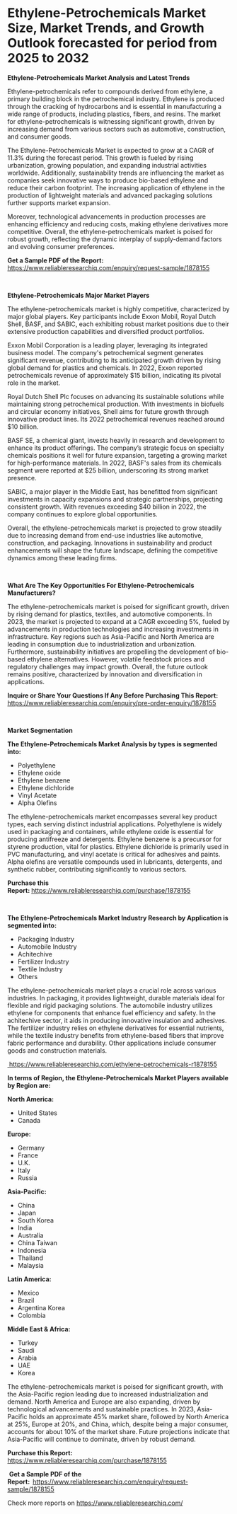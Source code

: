 <p><h1>Ethylene-Petrochemicals Market Size, Market Trends, and Growth Outlook forecasted for period from 2025 to 2032</h1></p><p><strong>Ethylene-Petrochemicals Market Analysis and Latest Trends</strong></p>
<p><p>Ethylene-petrochemicals refer to compounds derived from ethylene, a primary building block in the petrochemical industry. Ethylene is produced through the cracking of hydrocarbons and is essential in manufacturing a wide range of products, including plastics, fibers, and resins. The market for ethylene-petrochemicals is witnessing significant growth, driven by increasing demand from various sectors such as automotive, construction, and consumer goods.</p><p>The Ethylene-Petrochemicals Market is expected to grow at a CAGR of 11.3% during the forecast period. This growth is fueled by rising urbanization, growing population, and expanding industrial activities worldwide. Additionally, sustainability trends are influencing the market as companies seek innovative ways to produce bio-based ethylene and reduce their carbon footprint. The increasing application of ethylene in the production of lightweight materials and advanced packaging solutions further supports market expansion. </p><p>Moreover, technological advancements in production processes are enhancing efficiency and reducing costs, making ethylene derivatives more competitive. Overall, the ethylene-petrochemicals market is poised for robust growth, reflecting the dynamic interplay of supply-demand factors and evolving consumer preferences.</p></p>
<p><strong>Get a Sample PDF of the Report:&nbsp;</strong> <a href="https://www.reliableresearchiq.com/enquiry/request-sample/1878155?utm_campaign=1870&utm_medium=2&utm_source=Github&utm_content=ia&utm_term=04022025&utm_id=ethylene-petrochemicals">https://www.reliableresearchiq.com/enquiry/request-sample/1878155</a></p>
<p>&nbsp;</p>
<p><strong>Ethylene-Petrochemicals Major Market Players</strong></p>
<p><p>The ethylene-petrochemicals market is highly competitive, characterized by major global players. Key participants include Exxon Mobil, Royal Dutch Shell, BASF, and SABIC, each exhibiting robust market positions due to their extensive production capabilities and diversified product portfolios.</p><p>Exxon Mobil Corporation is a leading player, leveraging its integrated business model. The company's petrochemical segment generates significant revenue, contributing to its anticipated growth driven by rising global demand for plastics and chemicals. In 2022, Exxon reported petrochemicals revenue of approximately $15 billion, indicating its pivotal role in the market.</p><p>Royal Dutch Shell Plc focuses on advancing its sustainable solutions while maintaining strong petrochemical production. With investments in biofuels and circular economy initiatives, Shell aims for future growth through innovative product lines. Its 2022 petrochemical revenues reached around $10 billion.</p><p>BASF SE, a chemical giant, invests heavily in research and development to enhance its product offerings. The company’s strategic focus on specialty chemicals positions it well for future expansion, targeting a growing market for high-performance materials. In 2022, BASF's sales from its chemicals segment were reported at $25 billion, underscoring its strong market presence.</p><p>SABIC, a major player in the Middle East, has benefitted from significant investments in capacity expansions and strategic partnerships, projecting consistent growth. With revenues exceeding $40 billion in 2022, the company continues to explore global opportunities.</p><p>Overall, the ethylene-petrochemicals market is projected to grow steadily due to increasing demand from end-use industries like automotive, construction, and packaging. Innovations in sustainability and product enhancements will shape the future landscape, defining the competitive dynamics among these leading firms.</p></p>
<p>&nbsp;</p>
<p><strong>What Are The Key Opportunities For Ethylene-Petrochemicals Manufacturers?</strong></p>
<p><p>The ethylene-petrochemicals market is poised for significant growth, driven by rising demand for plastics, textiles, and automotive components. In 2023, the market is projected to expand at a CAGR exceeding 5%, fueled by advancements in production technologies and increasing investments in infrastructure. Key regions such as Asia-Pacific and North America are leading in consumption due to industrialization and urbanization. Furthermore, sustainability initiatives are propelling the development of bio-based ethylene alternatives. However, volatile feedstock prices and regulatory challenges may impact growth. Overall, the future outlook remains positive, characterized by innovation and diversification in applications.</p></p>
<p><strong>Inquire or Share Your Questions If Any Before Purchasing This Report:</strong> <a href="https://www.reliableresearchiq.com/enquiry/pre-order-enquiry/1878155?utm_campaign=1870&utm_medium=2&utm_source=Github&utm_content=ia&utm_term=04022025&utm_id=ethylene-petrochemicals">https://www.reliableresearchiq.com/enquiry/pre-order-enquiry/1878155</a></p>
<p>&nbsp;</p>
<p><strong>Market Segmentation</strong></p>
<p><strong>The Ethylene-Petrochemicals Market Analysis by types is segmented into:</strong></p>
<p><ul><li>Polyethylene</li><li>Ethylene oxide</li><li>Ethylene benzene</li><li>Ethylene dichloride</li><li>Vinyl Acetate</li><li>Alpha Olefins</li></ul></p>
<p><p>The ethylene-petrochemicals market encompasses several key product types, each serving distinct industrial applications. Polyethylene is widely used in packaging and containers, while ethylene oxide is essential for producing antifreeze and detergents. Ethylene benzene is a precursor for styrene production, vital for plastics. Ethylene dichloride is primarily used in PVC manufacturing, and vinyl acetate is critical for adhesives and paints. Alpha olefins are versatile compounds used in lubricants, detergents, and synthetic rubber, contributing significantly to various sectors.</p></p>
<p><strong>Purchase this Report:&nbsp;</strong><a href="https://www.reliableresearchiq.com/purchase/1878155?utm_campaign=1870&utm_medium=2&utm_source=Github&utm_content=ia&utm_term=04022025&utm_id=ethylene-petrochemicals">https://www.reliableresearchiq.com/purchase/1878155</a></p>
<p>&nbsp;</p>
<p><strong>The Ethylene-Petrochemicals Market Industry Research by Application is segmented into:</strong></p>
<p><ul><li>Packaging Industry</li><li>Automobile Industry</li><li>Achitechive</li><li>Fertilizer Industry</li><li>Textile Industry</li><li>Others</li></ul></p>
<p><p>The ethylene-petrochemicals market plays a crucial role across various industries. In packaging, it provides lightweight, durable materials ideal for flexible and rigid packaging solutions. The automobile industry utilizes ethylene for components that enhance fuel efficiency and safety. In the achitechive sector, it aids in producing innovative insulation and adhesives. The fertilizer industry relies on ethylene derivatives for essential nutrients, while the textile industry benefits from ethylene-based fibers that improve fabric performance and durability. Other applications include consumer goods and construction materials.</p></p>
<p><a href="https://www.reliableresearchiq.com/ethylene-petrochemicals-r1878155?utm_campaign=1870&utm_medium=2&utm_source=Github&utm_content=ia&utm_term=04022025&utm_id=ethylene-petrochemicals">&nbsp;https://www.reliableresearchiq.com/ethylene-petrochemicals-r1878155</a></p>
<p><strong>In terms of Region, the Ethylene-Petrochemicals Market Players available by Region are:</strong></p>
<p>
    <p> <strong> North America: </strong>
        <ul>
            <li>United States</li>
            <li>Canada</li>
        </ul>
        </p> 
    <p> <strong> Europe: </strong>
        <ul>
            <li>Germany</li>
            <li>France</li>
            <li>U.K.</li>
            <li>Italy</li>
            <li>Russia</li>
        </ul>
        </p> 
    <p> <strong> Asia-Pacific: </strong>
        <ul>
            <li>China</li>
            <li>Japan</li>
            <li>South Korea</li>
            <li>India</li>
            <li>Australia</li>
            <li>China Taiwan</li>
            <li>Indonesia</li>
            <li>Thailand</li>
            <li>Malaysia</li>
        </ul>
        </p> 
    <p> <strong> Latin America: </strong>
        <ul>
            <li>Mexico</li>
            <li>Brazil</li>
            <li>Argentina Korea</li>
            <li>Colombia</li>
        </ul>
        </p> 
    <p> <strong> Middle East & Africa: </strong>
        <ul>
            <li>Turkey</li>
            <li>Saudi</li>
            <li>Arabia</li>
            <li>UAE</li>
            <li>Korea</li>
        </ul>
    </p>
    </p>
<p><p>The ethylene-petrochemicals market is poised for significant growth, with the Asia-Pacific region leading due to increased industrialization and demand. North America and Europe are also expanding, driven by technological advancements and sustainable practices. In 2023, Asia-Pacific holds an approximate 45% market share, followed by North America at 25%, Europe at 20%, and China, which, despite being a major consumer, accounts for about 10% of the market share. Future projections indicate that Asia-Pacific will continue to dominate, driven by robust demand.</p></p>
<p><strong>Purchase this Report: </strong><a href="https://www.reliableresearchiq.com/purchase/1878155?utm_campaign=1870&utm_medium=2&utm_source=Github&utm_content=ia&utm_term=04022025&utm_id=ethylene-petrochemicals">https://www.reliableresearchiq.com/purchase/1878155</a></p>
<p>&nbsp;<strong>Get a Sample PDF of the Report:&nbsp;&nbsp;</strong><a href="https://www.reliableresearchiq.com/enquiry/request-sample/1878155?utm_campaign=1870&utm_medium=2&utm_source=Github&utm_content=ia&utm_term=04022025&utm_id=ethylene-petrochemicals">https://www.reliableresearchiq.com/enquiry/request-sample/1878155</a></p>
<p><strong></strong></p>
<p>Check more reports on <a href="https://www.reliableresearchiq.com/?utm_campaign=1870&utm_medium=2&utm_source=Github&utm_content=ia&utm_term=04022025&utm_id=ethylene-petrochemicals">https://www.reliableresearchiq.com/</a></p>